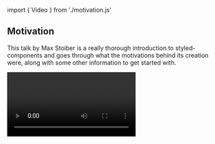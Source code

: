 import { Video } from './motivation.js'

## Motivation

This talk by Max Stoiber is a really thorough introduction to styled-components
and goes through what the motivations behind its creation were, along with some
other information to get started with.

<Video />
